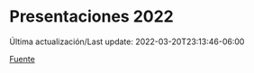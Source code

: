 # Presentaciones 2022

Última actualización/Last update: 2022-03-20T23:13:46-06:00

 [Fuente](https://www.gob.mx/salud/documentos/presentaciones-2022)
